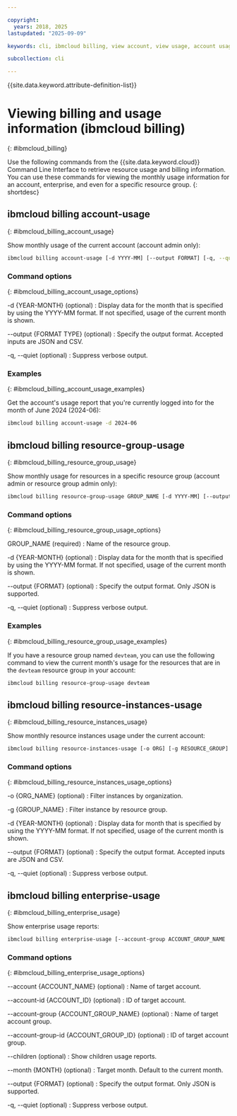 ```yaml
---

copyright:
  years: 2018, 2025
lastupdated: "2025-09-09"

keywords: cli, ibmcloud billing, view account, view usage, account usage, resource groups, resources, org-usage

subcollection: cli

---
```


{{site.data.keyword.attribute-definition-list}}

# Viewing billing and usage information (ibmcloud billing)
{: #ibmcloud_billing}

Use the following commands from the {{site.data.keyword.cloud}} Command Line Interface to retrieve resource usage and billing information. You can use these commands for viewing the monthly usage information for an account, enterprise, and even for a specific resource group.
{: shortdesc}

## ibmcloud billing account-usage
{: #ibmcloud_billing_account_usage}

Show monthly usage of the current account (account admin only):

```bash
ibmcloud billing account-usage [-d YYYY-MM] [--output FORMAT] [-q, --quiet]
```

### Command options
{: #ibmcloud_billing_account_usage_options}

-d {YEAR-MONTH} (optional)
:   Display data for the month that is specified by using the YYYY-MM format. If not specified, usage of the current month is shown.

--output {FORMAT TYPE} (optional)
:   Specify the output format. Accepted inputs are JSON and CSV.

-q, --quiet (optional)
:   Suppress verbose output.

### Examples
{: #ibmcloud_billing_account_usage_examples}

Get the account's usage report that you're currently logged into for the month of June 2024 (2024-06):

```bash
ibmcloud billing account-usage -d 2024-06
```

## ibmcloud billing resource-group-usage
{: #ibmcloud_billing_resource_group_usage}

Show monthly usage for resources in a specific resource group (account admin or resource group admin only):

```bash
ibmcloud billing resource-group-usage GROUP_NAME [-d YYYY-MM] [--output FORMAT] [-q, --quiet]
```

### Command options
{: #ibmcloud_billing_resource_group_usage_options}

GROUP_NAME (required)
:    Name of the resource group.

-d {YEAR-MONTH} (optional)
:   Display data for the month that is specified by using the YYYY-MM format. If not specified, usage of the current month is shown.

--output {FORMAT} (optional)
:   Specify the output format. Only JSON is supported.

-q, --quiet (optional)
:   Suppress verbose output.

### Examples
{: #ibmcloud_billing_resource_group_usage_examples}

If you have a resource group named `devteam`, you can use the following command to view the current month's usage for the resources that are in the `devteam` resource group in your account:

```bash
ibmcloud billing resource-group-usage devteam
```

## ibmcloud billing resource-instances-usage
{: #ibmcloud_billing_resource_instances_usage}

Show monthly resource instances usage under the current account:
```bash
ibmcloud billing resource-instances-usage [-o ORG] [-g RESOURCE_GROUP] [-d YYYY-MM] [--output FORMAT] [-q, --quiet]
```

### Command options
{: #ibmcloud_billing_resource_instances_usage_options}

-o {ORG_NAME} (optional)
:   Filter instances by organization.

-g {GROUP_NAME}
:   Filter instance by resource group.

-d {YEAR-MONTH} (optional)
:   Display data for month that is specified by using the YYYY-MM format. If not specified, usage of the current month is shown.

--output {FORMAT} (optional)
:   Specify the output format. Accepted inputs are JSON and CSV.

-q, --quiet (optional)
:   Suppress verbose output.

## ibmcloud billing enterprise-usage
{: #ibmcloud_billing_enterprise_usage}

Show enterprise usage reports:
```bash
ibmcloud billing enterprise-usage [--account-group ACCOUNT_GROUP_NAME | --account-group-id ACCOUNT_GROUP_ID | --account ACCOUNT_NAME | --account-id ACCOUNT_ID] [--month MONTH] [--children] [--output FORMAT] [-q, --quiet]
```

### Command options
{: #ibmcloud_billing_enterprise_usage_options}

--account {ACCOUNT_NAME} (optional)
:   Name of target account.

--account-id {ACCOUNT_ID} (optional)
:   ID of target account.

--account-group {ACCOUNT_GROUP_NAME} (optional)
:   Name of target account group.

--account-group-id {ACCOUNT_GROUP_ID} (optional)
:   ID of target account group.

--children (optional)
:   Show children usage reports.

--month {MONTH} (optional)
:   Target month. Default to the current month.

--output {FORMAT} (optional)
:   Specify the output format. Only JSON is supported.

-q, --quiet (optional)
:   Suppress verbose output.
